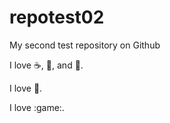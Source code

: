 # repotest02
My second test repository on Github

I love :coffee:, :pizza:, and :dancer:.

I love :football:.

I love :game:.
